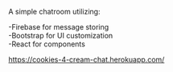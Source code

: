 A simple chatroom utilizing:

-Firebase for message storing <br>
-Bootstrap for UI customization<br>
-React for components<br>

https://cookies-4-cream-chat.herokuapp.com/
